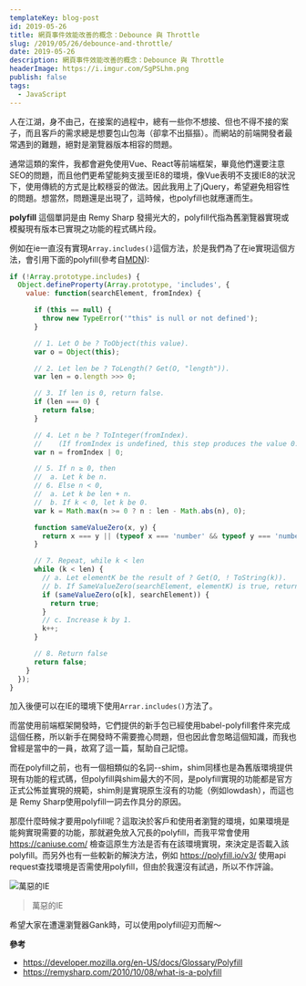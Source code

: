 ```yaml
---
templateKey: blog-post
id: 2019-05-26
title: 網頁事件效能改善的概念：Debounce 與 Throttle
slug: /2019/05/26/debounce-and-throttle/
date: 2019-05-26
description: 網頁事件效能改善的概念：Debounce 與 Throttle
headerImage: https://i.imgur.com/SgPSLhm.png
publish: false
tags:
  - JavaScript
---
```


人在江湖，身不由己，在接案的過程中，總有一些你不想接、但也不得不接的案子，而且客戶的需求總是想要包山包海（卻拿不出摳摳）。而網站的前端開發者最常遇到的難題，絕對是瀏覽器版本相容的問題。

通常這類的案件，我都會避免使用Vue、React等前端框架，畢竟他們還要注意SEO的問題，而且他們更希望能夠支援至IE8的環境，像Vue表明不支援IE8的狀況下，使用傳統的方式是比較穩妥的做法。因此我用上了jQuery，希望避免相容性的問題。想當然，問題還是出現了，這時候，也polyfill也就應運而生。

**polyfill** 這個單詞是由 Remy Sharp 發揚光大的，polyfill代指為舊瀏覽器實現或模擬現有版本已實現之功能的程式碼片段。

例如在ie一直沒有實現`Array.includes()`這個方法，於是我們為了在ie實現這個方法，會引用下面的polyfill(參考自[MDN](https://developer.mozilla.org/zh-TW/docs/Web/JavaScript/Reference/Global_Objects/Array/includes)):
```javascript
if (!Array.prototype.includes) {
  Object.defineProperty(Array.prototype, 'includes', {
    value: function(searchElement, fromIndex) {

      if (this == null) {
        throw new TypeError('"this" is null or not defined');
      }

      // 1. Let O be ? ToObject(this value).
      var o = Object(this);

      // 2. Let len be ? ToLength(? Get(O, "length")).
      var len = o.length >>> 0;

      // 3. If len is 0, return false.
      if (len === 0) {
        return false;
      }

      // 4. Let n be ? ToInteger(fromIndex).
      //    (If fromIndex is undefined, this step produces the value 0.)
      var n = fromIndex | 0;

      // 5. If n ≥ 0, then
      //  a. Let k be n.
      // 6. Else n < 0,
      //  a. Let k be len + n.
      //  b. If k < 0, let k be 0.
      var k = Math.max(n >= 0 ? n : len - Math.abs(n), 0);

      function sameValueZero(x, y) {
        return x === y || (typeof x === 'number' && typeof y === 'number' && isNaN(x) && isNaN(y));
      }

      // 7. Repeat, while k < len
      while (k < len) {
        // a. Let elementK be the result of ? Get(O, ! ToString(k)).
        // b. If SameValueZero(searchElement, elementK) is true, return true.
        if (sameValueZero(o[k], searchElement)) {
          return true;
        }
        // c. Increase k by 1.
        k++;
      }

      // 8. Return false
      return false;
    }
  });
}
```
加入後便可以在IE的環境下使用`Arrar.includes()`方法了。

而當使用前端框架開發時，它們提供的新手包已經使用babel-polyfill套件來完成這個任務，所以新手在開發時不需要擔心問題，但也因此會忽略這個知識，而我也曾經是當中的一員，故寫了這一篇，幫助自己記憶。

而在polyfill之前，也有一個相類似的名詞--shim，shim同樣也是為舊版環境提供現有功能的程式碼，但polyfill與shim最大的不同，是polyfill實現的功能都是官方正式公怖並實現的規範，shim則是實現原生沒有的功能（例如lowdash），而這也是 Remy Sharp使用polyfill一詞去作具分的原因。

那麼什麼時候才要用polyfill呢？這取決於客戶和使用者瀏覽的環境，如果環境是能夠實現需要的功能，那就避免放入冗長的polyfill，而我平常會使用 https://caniuse.com/ 檢查這原生方法是否有在該環境實現，來決定是否載入該polyfill。而另外也有一些較新的解決方法，例如 https://polyfill.io/v3/ 使用api request查找環境是否需使用polyfill，但由於我還沒有試過，所以不作評論。

![萬惡的IE](https://i.imgur.com/SgPSLhm.png)
> 萬惡的IE

希望大家在遭還瀏覽器Gank時，可以使用polyfill迎刃而解～

**參考**
- https://developer.mozilla.org/en-US/docs/Glossary/Polyfill
- https://remysharp.com/2010/10/08/what-is-a-polyfill